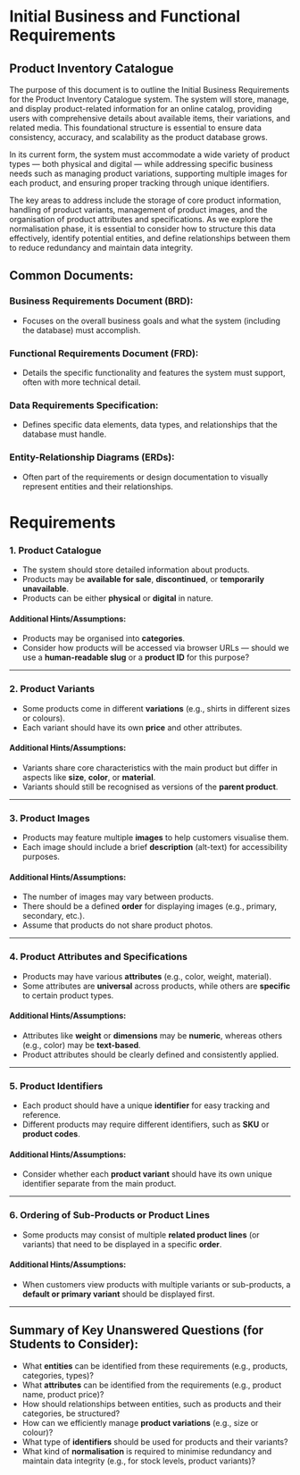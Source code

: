# Initial Business and Functional Requirements

## Product Inventory Catalogue

The purpose of this document is to outline the Initial Business Requirements for the Product Inventory Catalogue system. The system will store, manage, and display product-related information for an online catalog, providing users with comprehensive details about available items, their variations, and related media. This foundational structure is essential to ensure data consistency, accuracy, and scalability as the product database grows.

In its current form, the system must accommodate a wide variety of product types — both physical and digital — while addressing specific business needs such as managing product variations, supporting multiple images for each product, and ensuring proper tracking through unique identifiers.

The key areas to address include the storage of core product information, handling of product variants, management of product images, and the organisation of product attributes and specifications. As we explore the normalisation phase, it is essential to consider how to structure this data effectively, identify potential entities, and define relationships between them to reduce redundancy and maintain data integrity.
## Common Documents:

### Business Requirements Document (BRD): 
- Focuses on the overall business goals and what the system (including the database) must accomplish.
### Functional Requirements Document (FRD): 
- Details the specific functionality and features the system must support, often with more technical detail.
### Data Requirements Specification: 
- Defines specific data elements, data types, and relationships that the database must handle.
### Entity-Relationship Diagrams (ERDs): 
- Often part of the requirements or design documentation to visually represent entities and their relationships.

# Requirements

### 1. Product Catalogue
- The system should store detailed information about products.
- Products may be **available for sale**, **discontinued**, or **temporarily unavailable**.
- Products can be either **physical** or **digital** in nature.

#### Additional Hints/Assumptions:
- Products may be organised into **categories**.
- Consider how products will be accessed via browser URLs — should we use a **human-readable slug** or a **product ID** for this purpose?

---

### 2. Product Variants
- Some products come in different **variations** (e.g., shirts in different sizes or colours).
- Each variant should have its own **price** and other attributes.

#### Additional Hints/Assumptions:
- Variants share core characteristics with the main product but differ in aspects like **size**, **color**, or **material**.
- Variants should still be recognised as versions of the **parent product**.

---

### 3. Product Images
- Products may feature multiple **images** to help customers visualise them.
- Each image should include a brief **description** (alt-text) for accessibility purposes.

#### Additional Hints/Assumptions:
- The number of images may vary between products.
- There should be a defined **order** for displaying images (e.g., primary, secondary, etc.).
- Assume that products do not share product photos.

---

### 4. Product Attributes and Specifications
- Products may have various **attributes** (e.g., color, weight, material).
- Some attributes are **universal** across products, while others are **specific** to certain product types.

#### Additional Hints/Assumptions:
- Attributes like **weight** or **dimensions** may be **numeric**, whereas others (e.g., color) may be **text-based**.
- Product attributes should be clearly defined and consistently applied.

---

### 5. Product Identifiers
- Each product should have a unique **identifier** for easy tracking and reference.
- Different products may require different identifiers, such as **SKU** or **product codes**.

#### Additional Hints/Assumptions:
- Consider whether each **product variant** should have its own unique identifier separate from the main product.
 
---

### 6. Ordering of Sub-Products or Product Lines
- Some products may consist of multiple **related product lines** (or variants) that need to be displayed in a specific **order**.

#### Additional Hints/Assumptions:
- When customers view products with multiple variants or sub-products, a **default or primary variant** should be displayed first.

---

## Summary of Key Unanswered Questions (for Students to Consider):

- What **entities** can be identified from these requirements (e.g., products, categories, types)?
- What **attributes** can be identified from the requirements (e.g., product name, product price)?
- How should relationships between entities, such as products and their categories, be structured?
- How can we efficiently manage **product variations** (e.g., size or colour)?
- What type of **identifiers** should be used for products and their variants?
- What kind of **normalisation** is required to minimise redundancy and maintain data integrity (e.g., for stock levels, product variants)?


